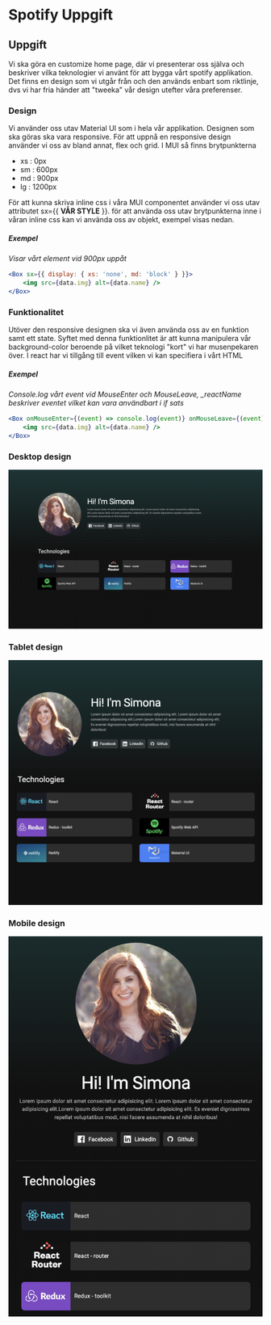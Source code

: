 # Spotify Uppgift

## Uppgift

Vi ska göra en customize home page, där vi presenterar oss själva och beskriver vilka teknologier vi använt
för att bygga vårt spotify applikation. Det finns en design som vi utgår från och den används enbart som riktlinje,
dvs vi har fria händer att "tweeka" vår design utefter våra preferenser.

### Design

Vi använder oss utav Material UI som i hela vår applikation. Designen som ska göras ska vara responsive.
För att uppnå en responsive design använder vi oss av bland annat, flex och grid. I MUI så finns brytpunkterna

-   xs : 0px
-   sm : 600px
-   md : 900px
-   lg : 1200px

För att kunna skriva inline css i våra MUI componentet använder vi oss utav attributet sx={{ **VÅR STYLE** }}.
för att använda oss utav brytpunkterna inne i våran inline css kan vi använda oss av objekt, exempel visas nedan.


##### Exempel 
*Visar vårt element vid 900px uppåt*
```jsx
<Box sx={{ display: { xs: 'none', md: 'block' } }}>
	<img src={data.img} alt={data.name} />
</Box>
```


### Funktionalitet

Utöver den responsive designen ska vi även använda oss av en funktion samt ett state. Syftet med denna funktionlitet
är att kunna manipulera vår background-color beroende på vilket teknologi "kort" vi har musenpekaren över.
I react har vi tillgång till event vilken vi kan specifiera i vårt HTML

##### Exempel 
*Console.log vårt event vid MouseEnter och MouseLeave, _reactName beskriver eventet vilket kan vara användbart i if sats*

```jsx
<Box onMouseEnter={(event) => console.log(event)} onMouseLeave={(event) => console.log(event)}>
	<img src={data.img} alt={data.name} />
</Box>
```




### Desktop design

![Done example](./desktop.jpeg)

### Tablet design

![Done example](./tablet.jpeg)

### Mobile design

![Done example](./mobile.jpeg)